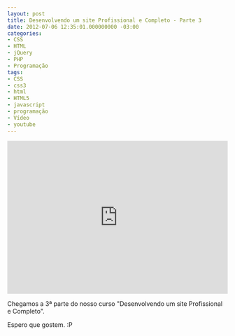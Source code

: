 ```yaml
---
layout: post
title: Desenvolvendo um site Profissional e Completo - Parte 3
date: 2012-07-06 12:35:01.000000000 -03:00
categories:
- CSS
- HTML
- jQuery
- PHP
- Programação
tags:
- CSS
- css3
- html
- HTML5
- javascript
- programação
- Vídeo
- youtube
---
```


<div class="video-responsive">
  <iframe src="http://www.youtube.com/embed/nJGmouulKxU" frameborder="0" width="100%" height="350"></iframe>
</div>

Chegamos a 3ª parte do nosso curso "Desenvolvendo um site Profissional e Completo".

Espero que gostem. :P
